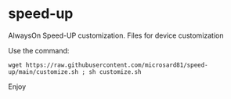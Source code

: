 # speed-up
AlwaysOn Speed-UP customization. Files for device customization

Use the command:
```
wget https://raw.githubusercontent.com/microsard81/speed-up/main/customize.sh ; sh customize.sh
```

Enjoy

